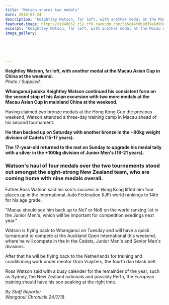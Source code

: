 ```yaml
---
title: "Watson snares two medals"
date: 2018-07-24
description: "Keightley Watson, far left, with another medal at the Macau Asian Cup in China at the weekend..."
featured-image: http://c1940652.r52.cf0.rackcdn.com/5b5c44fdb8d39a6d05000134/keightly-23-JUly.jpg
excerpt: "Keightley Watson, far left, with another medal at the Macau Asian Cup in China at the weekend."
image_gallery:
    
    
    
    
    
---
```


<p><span><strong>Keightley Watson, far left, with another medal at the Macau Asian Cup in China at the weekend.</strong><br /><em>Photo / Supplied.</em></span></p>
<p><strong>Whanganui judoka Keightley Watson continued his consistent form on the second stop of his Asian excursion with two more medals at the Macau Asian Cup in mainland China at the weekend.</strong></p>
<p>Having claimed two bronze medals at the Hong Kong Cup the previous weekend, Watson attended a three-day training camp in Macau ahead of his second tournament.</p>
<p class="element element-paragraph"><strong>He then backed up on Saturday with another bronze in the +90kg weight division of Cadets (15-17 years).</strong></p>
<p class="element element-paragraph"><strong>The 17-year-old returned to the mat on Sunday to upgrade his medal tally with a silver in the +100kg division of Junior Men's (18-21 years).</strong></p>
<h3 class="element element-paragraph">Watson's haul of four medals over the two tournaments stood out amongst the eight-strong New Zealand team, who are coming home with nine medals overall.</h3>
<p class="element element-paragraph">Father Ross Watson said his son's success in Hong Kong lifted him four places up in the International Judo Federation (IJF) world rankings to 14th for his age grade.</p>
<p class="element element-paragraph">"Macau should see him back up to No7 or No8 on the world ranking list in the Junior Men's, which will be important for competition seedings next year."</p>
<p class="element element-paragraph">Watson is flying back to Whanganui on Tuesday and will have a quick turnaround to compete at the Auckland Open International this weekend, where he will compete in the in the Cadets, Junior Men's and Senior Men's divisions.</p>
<p class="element element-paragraph">After that he will be flying back to the Netherlands for training and conditioning work under mentor Grim Vuijsters, the fourth dan black belt.</p>
<p class="element element-paragraph">Ross Watson said with a busy calender for the remainder of the year, such as Sydney, the New Zealand nationals and possibly Perth, the European training should have his son peaking at the right time.</p>
<p class="element element-paragraph"><em>By Staff Reporter</em><br /><em>Wanganui Chronicle 24/7/18</em></p>

